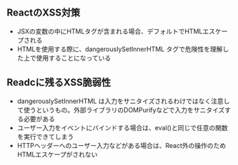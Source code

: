 ## ReactのXSS対策
* JSXの変数の中にHTMLタグが含まれる場合、デフォルトでHTMLエスケープされる
* HTMLを使用する際に、dangerouslySetInnerHTML タグで危険性を理解した上で使用することになっている

## Readcに残るXSS脆弱性
* dangerouslySetInnerHTML は入力をサニタイズされるわけではなく注意して使うというもの。外部ライブラリのDOMPurifyなどで入力をサニタイズする必要がある
* ユーザー入力をイベントにバインドする場合は、eval()と同じで任意の関数を実行できてしまう
* HTTPヘッダーへのユーザー入力などがある場合は、React外の操作のためHTMLエスケープがされない